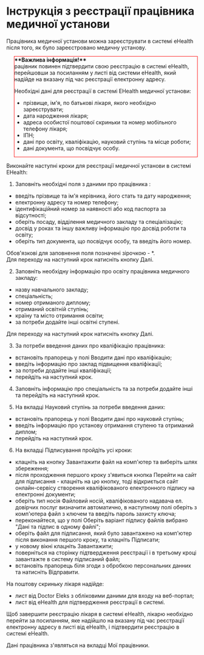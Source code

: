 ﻿# Інструкція з реєстрації працівника медичної установи

Працівника медичної установи можна зареєструвати в системі eHealth після того, як було зареєстровано медичну установу.    

<div style="border: 1px solid red; margin-left: 20px">
<b>**Важлива інформація!**</b>   

<div>рацівник повинен підтвердити свою реєстрацію в системі eHealth, перейшовши за посиланням у листі від системи eHealth, який надійде на вказану під час реєстрації електронну адресу.  

Необхідні дані для реєстрації в системі EHealth медичної установи:   
- прізвище, ім'я, по батькові лікаря, якого необхідно зареєструвати;
- дата народження лікаря;
- адреса особистої поштової скриньки та номер мобільного телефону лікаря;
- ІПН;
- дані про освіту, кваліфікацію, науковий ступінь та місце роботи;
- дані документа, що посвідчує особу.</div></div>   

Виконайте наступні кроки для реєстрації медичної установи в системі EHealth:   

1. Заповніть необхідні поля з даними про працівника :

- введіть прізвище та ім'я керівника, його стать та дату народження; 
- електронну адресу та номер телефону;
- ідентифікаційний номер за наявності або код паспорта за відсутності;
- оберіть посаду, відділення медичного закладу та спеціалізацію;
- досвід у роках та іншу важливу інформацію про  досвід роботи та освіту;
- оберіть тип документа, що посвідчує особу, та введіть його номер.   

Обов'язкові для заповнення поля позначені зірочкою - *.   
Для переходу на наступний крок натисніть кнопку Далі.

2. Заповніть необхідну інформацію про освіту працівника медичного закладу:

- назву навчального закладу;
- спеціальність;
- номер отриманого диплому;
- отриманий освітній ступінь;
- країну та місто отримання освіти;
- за потреби додайте інші освітні ступені.   

Для переходу на наступний крок натисніть кнопку Далі.

3. За потреби введення даних про кваліфікацію працівника:

- встановіть прапорець у полі Вводити дані про кваліфікацію;
- введіть інформацію про заклад підвищення кваліфікації;
- за потреби додайте інші кваліфікації;
- перейдіть на наступний крок.

4. Заповніть інформацію про спеціальність та за потреби додайте інші та перейдіть на наступний крок.

5. На вкладці Науковий ступінь за потреби введення даних:

- встановіть прапорець у полі Вводити дані про науковий ступінь;
- введіть інформацію про установу отримання ступеню та отриманий диплом;
- перейдіть на наступний крок.

6. На вкладці Підписування пройдіть усі кроки:
- клацніть на кнопку Завантажити файл на комп'ютер та виберіть шлях збереження;
- після проходження першого кроку з'явиться кнопка Перейти на сайт для підписання - клацніть на цю кнопку, тоді відкриється сайт онлайн-сервісу створення кваліфікованого електронного підпису на електронні документи;
- оберіть тип носія Файловий носій, кваліфікованого надавача ел. довірчих послуг визначити автоматично, в наступному полі оберіть з комп'ютера файл з ключем та введіть пароль захисту ключа;
- переконайтеся, що у полі Оберіть варіант підпису файлів вибрано "Дані та підпис в одному файлі";
- оберіть файл для підписання, який було завантажено на комп'ютер після виконання першого кроку, та клацніть Підписати;
- у новому вікні клацніть Завантажити;
- поверніться на сторінку підтвердження реєстрації і в третьому кроці завантажте в систему підписаний файл;
- встановіть прапорець біля згоди з обробкою персональних данних та натисніть Відправити.   

На поштову скриньку лікаря надійде:

- лист від Doctor Eleks з обліковими даними для входу на веб-портал;
- лист від eHealth для підтвердження реєстрації в системі.   

Щоб завершити реєстрацію лікаря в системі eHealth, лікарю необхідно перейти за посиланням, яке надійшло на вказану під час реєстрації електронну адресу в листі від eHealth, і підтвердити реєстрацію в системі eHealth.

Дані працівника з'являться на вкладці Мої працівники.